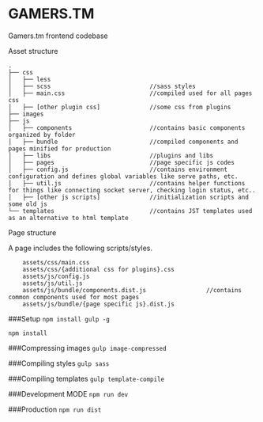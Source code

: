 GAMERS.TM
=====
Gamers.tm frontend codebase

Asset structure
```
.
├── css
│   ├── less
│   ├── scss							//sass styles
│   ├── main.css 						//compiled used for all pages css
│   ├── [other plugin css]				//some css from plugins
├── images
├── js
│	├── components						//contains basic components organized by folder
│	├── bundle							//compiled components and pages minified for production
│	├── libs							//plugins and libs
│	├── pages							//page specific js codes
│	├── config.js						//contains environment configuration and defines global variables like serve paths, etc.
│	├── util.js							//contains helper functions for things like connecting socket server, checking login status, etc..
│	├── [other js scripts]				//initialization scripts and some old js
└── templates							//contains JST templates used as an alternative to html template
```

Page structure

A page includes the following scripts/styles.
```
	assets/css/main.css
	assets/css/{additional css for plugins}.css
	assets/js/config.js
	assets/js/util.js
	assets/js/bundle/components.dist.js 				//contains common components used for most pages
	assets/js/bundle/{page specific js}.dist.js
```


###Setup
```npm install gulp -g```

```npm install```

###Compressing images
```gulp image-compressed```

###Compiling styles
```gulp sass```

###Compiling templates
```gulp template-compile```

###Development MODE
```npm run dev```

###Production
```npm run dist```